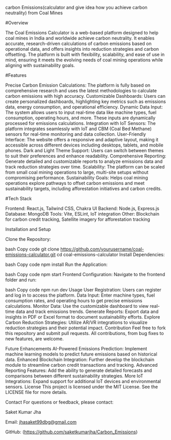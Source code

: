 carbon Emissions(calculator and give idea how you achieve carbon neutrality)  from Coal Mines 


#Overview

The Coal Emissions Calculator is a web-based platform designed to help coal mines in India and worldwide achieve carbon neutrality. It enables accurate, research-driven calculations of carbon emissions based on operational data, and offers insights into reduction strategies and carbon offsetting. The platform is built with flexibility, scalability, and ease of use in mind, ensuring it meets the evolving needs of coal mining operations while aligning with sustainability goals.

#Features

Precise Carbon Emission Calculations: The platform is fully based on comprehensive research and uses the latest methodologies to calculate carbon emissions with high accuracy.
Customizable Dashboards: Users can create personalized dashboards, highlighting key metrics such as emissions data, energy consumption, and operational efficiency.
Dynamic Data Input: The system allows users to input real-time data like machine types, fuel consumption, operating hours, and more. These inputs are dynamically processed for emissions calculations.
Integration with IoT Sensors: The platform integrates seamlessly with IoT and CBM (Coal Bed Methane) sensors for real-time monitoring and data collection.
User-Friendly Interface: The website offers a responsive and adaptive layout, making it accessible across different devices including desktops, tablets, and mobile phones.
Dark and Light Theme Support: Users can switch between themes to suit their preferences and enhance readability.
Comprehensive Reporting: Generate detailed and customizable reports to analyze emissions data and track reduction strategies over time.
Scalability: The platform can be scaled from small coal mining operations to large, multi-site setups without compromising performance.
Sustainability Goals: Helps coal mining operations explore pathways to offset carbon emissions and meet sustainability targets, including afforestation initiatives and carbon credits.

#Tech Stack

Frontend: React.js, Tailwind CSS, Chakra UI
Backend: Node.js, Express.js
Database: MongoDB
Tools: Vite, ESLint, IoT integration
Other: Blockchain for carbon credit tracking, Satellite imagery for afforestation tracking

Installation and Setup

Clone the Repository:

bash
Copy code
git clone https://github.com/yourusername/coal-emissions-calculator.git
cd coal-emissions-calculator
Install Dependencies:

bash
Copy code
npm install
Run the Application:

bash
Copy code
npm start
Frontend Configuration: Navigate to the frontend folder and run:

bash
Copy code
npm run dev
Usage
User Registration: Users can register and log in to access the platform.
Data Input: Enter machine types, fuel consumption rates, and operating hours to get precise emissions calculations.
Monitor Data: Use the customizable dashboard to view real-time data and track emissions trends.
Generate Reports: Export data and insights in PDF or Excel format to document sustainability efforts.
Explore Carbon Reduction Strategies: Utilize AR/VR integrations to visualize reduction strategies and their potential impact.
Contribution
Feel free to fork this repository and submit pull requests. All contributions, from bug fixes to new features, are welcome.

Future Enhancements
AI-Powered Emissions Prediction: Implement machine learning models to predict future emissions based on historical data.
Enhanced Blockchain Integration: Further develop the blockchain module to streamline carbon credit transactions and tracking.
Advanced Reporting Features: Add the ability to generate detailed forecasts and comparisons between different sustainability strategies.
More IoT Integrations: Expand support for additional IoT devices and environmental sensors.
License
This project is licensed under the MIT License. See the LICENSE file for more details.

Contact
For questions or feedback, please contact:

Saket Kumar Jha

Email: jhasaket99dbg@gmail.com

GitHub: (https://github.com/saketkumarjha/Carbon_Emissions)
